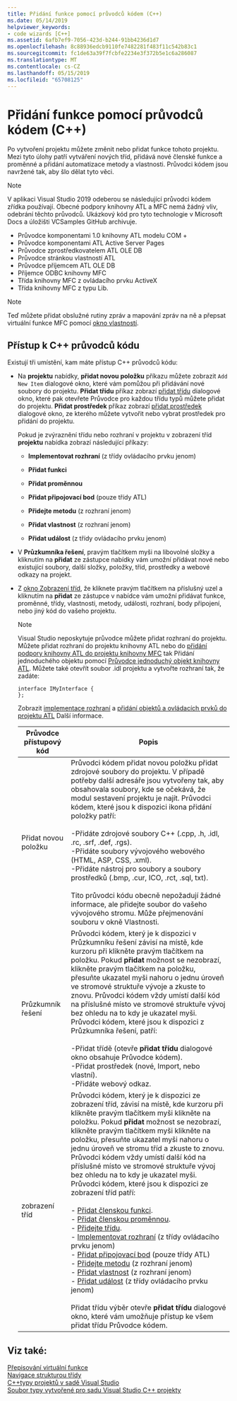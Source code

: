 ```yaml
---
title: Přidání funkce pomocí průvodců kódem (C++)
ms.date: 05/14/2019
helpviewer_keywords:
- code wizards [C++]
ms.assetid: 6afb7ef9-7056-423d-b244-91bb4236d1d7
ms.openlocfilehash: 8c88936edcb9110fe7482281f483f11c542b83c1
ms.sourcegitcommit: fc1de63a39f7fcbfe2234e3f372b5e1c6a286087
ms.translationtype: MT
ms.contentlocale: cs-CZ
ms.lasthandoff: 05/15/2019
ms.locfileid: "65708125"
---
```

# <a name="adding-functionality-with-code-wizards-c"></a>Přidání funkce pomocí průvodců kódem (C++)

Po vytvoření projektu můžete změnit nebo přidat funkce tohoto projektu. Mezi tyto úlohy patří vytváření nových tříd, přidává nové členské funkce a proměnné a přidání automatizace metody a vlastnosti. Průvodci kódem jsou navržené tak, aby šlo dělat tyto věci.

> [!NOTE]
> V aplikaci Visual Studio 2019 odeberou se následující průvodci kódem zřídka používají. Obecné podpory knihovny ATL a MFC nemá žádný vliv, odebrání těchto průvodců. Ukázkový kód pro tyto technologie v Microsoft Docs a úložišti VCSamples GitHub archivuje.

- Průvodce komponentami 1.0 knihovny ATL modelu COM +
- Průvodce komponentami ATL Active Server Pages
- Průvodce zprostředkovatelem ATL OLE DB
- Průvodce stránkou vlastností ATL
- Průvodce příjemcem ATL OLE DB
- Příjemce ODBC knihovny MFC
- Třída knihovny MFC z ovládacího prvku ActiveX
- Třída knihovny MFC z typu Lib.


> [!NOTE]
>  Teď můžete přidat obslužné rutiny zpráv a mapování zpráv na ně a přepsat virtuální funkce MFC pomocí [okno vlastností](/visualstudio/ide/reference/properties-window).

## <a name="accessing-c-code-wizards"></a>Přístup k C++ průvodců kódu

Existují tři umístění, kam máte přístup C++ průvodců kódu:

- Na **projektu** nabídky, **přidat novou položku** příkazu můžete zobrazit `Add New Item` dialogové okno, které vám pomůžou při přidávání nové soubory do projektu. **Přidat třídu** příkaz zobrazí [přidat třídu](../ide/add-class-dialog-box.md) dialogové okno, které pak otevřete Průvodce pro každou třídu typů můžete přidat do projektu. **Přidat prostředek** příkaz zobrazí [přidat prostředek](../windows/add-resource-dialog-box.md) dialogové okno, ze kterého můžete vytvořit nebo vybrat prostředek pro přidání do projektu.

   Pokud je zvýraznění třídu nebo rozhraní v projektu v zobrazení tříd **projektu** nabídka zobrazí následující příkazy:

   - **Implementovat rozhraní** (z třídy ovládacího prvku jenom)

   - **Přidat funkci**

   - **Přidat proměnnou**

   - **Přidat připojovací bod** (pouze třídy ATL)

   - **Přidejte metodu** (z rozhraní jenom)

   - **Přidat vlastnost** (z rozhraní jenom)

   - **Přidat událost** (z třídy ovládacího prvku jenom)

- V **Průzkumníka řešení**, pravým tlačítkem myši na libovolné složky a kliknutím na **přidat** ze zástupce nabídky vám umožní přidávat nové nebo existující soubory, další složky, položky, tříd, prostředky a webové odkazy na projekt.

- Z [okno Zobrazení tříd](/visualstudio/ide/viewing-the-structure-of-code), že kliknete pravým tlačítkem na příslušný uzel a kliknutím na **přidat** ze zástupce v nabídce vám umožní přidávat funkce, proměnné, třídy, vlastnosti, metody, události, rozhraní, body připojení, nebo jiný kód do vašeho projektu.

   > [!NOTE]
   > Visual Studio neposkytuje průvodce můžete přidat rozhraní do projektu. Můžete přidat rozhraní do projektu knihovny ATL nebo do [přidání podpory knihovny ATL do projektu knihovny MFC](../mfc/reference/adding-atl-support-to-your-mfc-project.md) tak Přidání jednoduchého objektu pomocí [Průvodce jednoduchý objekt knihovny ATL](../atl/reference/atl-simple-object-wizard.md). Můžete také otevřít soubor .idl projektu a vytvořte rozhraní tak, že zadáte:

    ```IDL
    interface IMyInterface {
    };
    ```

   Zobrazit [implementace rozhraní](../ide/implementing-an-interface-visual-cpp.md) a [přidání objektů a ovládacích prvků do projektu ATL](../atl/reference/adding-objects-and-controls-to-an-atl-project.md) Další informace.

   |Průvodce přístupový kód|Popis|
   |-----------------------------|-----------------|
   |Přidat novou položku|Průvodci kódem přidat novou položku přidat zdrojové soubory do projektu. V případě potřeby další adresáře jsou vytvořeny tak, aby obsahovala soubory, kde se očekává, že modul sestavení projektu je najít. Průvodci kódem, které jsou k dispozici ikona přidání položky patří:<br /><br />-Přidáte zdrojové soubory C++ (.cpp, .h, .idl, .rc, .srf, .def, .rgs).<br />-Přidáte soubory vývojového webového (HTML, ASP, CSS, .xml).<br />-Přidáte nástroj pro soubory a soubory prostředků (.bmp, .cur, ICO, .rct, .sql, txt).<br /><br />Tito průvodci kódu obecně nepožadují žádné informace, ale přidejte soubor do vašeho vývojového stromu. Může přejmenování souboru v okně Vlastnosti.|
   |Průzkumník řešení|Průvodci kódem, který je k dispozici v Průzkumníku řešení závisí na místě, kde kurzoru při klikněte pravým tlačítkem na položku. Pokud **přidat** možnost se nezobrazí, klikněte pravým tlačítkem na položku, přesuňte ukazatel myši nahoru o jednu úroveň ve stromové struktuře vývoje a zkuste to znovu. Průvodci kódem vždy umístí další kód na příslušné místo ve stromové struktuře vývoj bez ohledu na to kdy je ukazatel myši. Průvodci kódem, které jsou k dispozici z Průzkumníka řešení, patří:<br /><br />-Přidat třídě (otevře **přidat třídu** dialogové okno obsahuje Průvodce kódem).<br />-Přidat prostředek (nové, Import, nebo vlastní).<br />-Přidáte webový odkaz.|
   |zobrazení tříd|Průvodci kódem, který je k dispozici ze zobrazení tříd, závisí na místě, kde kurzoru při klikněte pravým tlačítkem myši klikněte na položku. Pokud **přidat** možnost se nezobrazí, klikněte pravým tlačítkem myši klikněte na položku, přesuňte ukazatel myši nahoru o jednu úroveň ve stromu tříd a zkuste to znovu. Průvodci kódem vždy umístí další kód na příslušné místo ve stromové struktuře vývoj bez ohledu na to kdy je ukazatel myši. Průvodci kódem, které jsou k dispozici ze zobrazení tříd patří:<br /><br />- [Přidat členskou funkci](../ide/adding-a-member-function-visual-cpp.md).<br />- [Přidat členskou proměnnou](../ide/adding-a-member-variable-visual-cpp.md).<br />- [Přidejte třídu](../ide/adding-a-class-visual-cpp.md).<br />- [Implementovat rozhraní](../ide/implement-interface-wizard.md) (z třídy ovládacího prvku jenom)<br />- [Přidat připojovací bod](../ide/implement-connection-point-wizard.md) (pouze třídy ATL)<br />- [Přidejte metodu](../ide/add-method-wizard.md) (z rozhraní jenom)<br />- [Přidat vlastnost](../ide/names-add-property-wizard.md) (z rozhraní jenom)<br />- [Přidat událost](../ide/add-event-wizard.md) (z třídy ovládacího prvku jenom)<br /><br />Přidat třídu výběr otevře **přidat třídu** dialogové okno, které vám umožňuje přístup ke všem přidat třídu Průvodce kódem.|

## <a name="see-also"></a>Viz také:

[Přepisování virtuální funkce](../ide/overriding-a-virtual-function-visual-cpp.md)<br>
[Navigace strukturou třídy](../ide/navigating-the-class-structure-visual-cpp.md)<br>
[C++typy projektů v sadě Visual Studio](../build/reference/visual-cpp-project-types.md)<br>
[Soubor typy vytvořené pro sadu Visual Studio C++ projekty](../build/reference/file-types-created-for-visual-cpp-projects.md)
